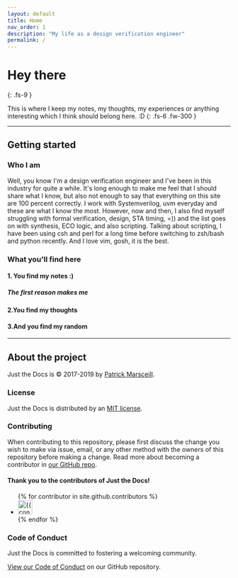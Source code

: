 ```yaml
---
layout: default
title: Home
nav_order: 1
description: "My life as a design verification engineer"
permalink: /
---
```


# Hey there
{: .fs-9 }

This is where I keep my notes, my thoughts, my experiences or anything interesting which I think should belong here. :D
{: .fs-6 .fw-300 }

---

## Getting started

### Who I am
Well, you know I'm a design verification engineer and I've been in this industry for quite a while. It's long enough to make me feel that I should share what I know, but also not enough to say that everything on this site are 100 percent correctly. I work with Systemverilog, uvm everyday and these are what I know the most. However, now and then, I also find myself struggling with formal verification, design, STA timing, =)) and the list goes on with synthesis, ECO logic, and also scripting. Talking about scripting, I have been using csh and perl for a long time before switching to zsh/bash and python recently. And I love vim, gosh, it is the best.


### What you'll find here


#### 1. You find my notes :)
#####   The first reason makes me 


#### 2.You find my thoughts


#### 3.And you find my random

---

## About the project

Just the Docs is &copy; 2017-2019 by [Patrick Marsceill](http://patrickmarsceill.com).

### License

Just the Docs is distributed by an [MIT license](https://github.com/pmarsceill/just-the-docs/tree/master/LICENSE.txt).

### Contributing

When contributing to this repository, please first discuss the change you wish to make via issue,
email, or any other method with the owners of this repository before making a change. Read more about becoming a contributor in [our GitHub repo](https://github.com/pmarsceill/just-the-docs#contributing).

#### Thank you to the contributors of Just the Docs!

<ul class="list-style-none">
{% for contributor in site.github.contributors %}
  <li class="d-inline-block mr-1">
     <a href="{{ contributor.html_url }}"><img src="{{ contributor.avatar_url }}" width="32" height="32" alt="{{ contributor.login }}"/></a>
  </li>
{% endfor %}
</ul>

### Code of Conduct

Just the Docs is committed to fostering a welcoming community.

[View our Code of Conduct](https://github.com/pmarsceill/just-the-docs/tree/master/CODE_OF_CONDUCT.md) on our GitHub repository.

